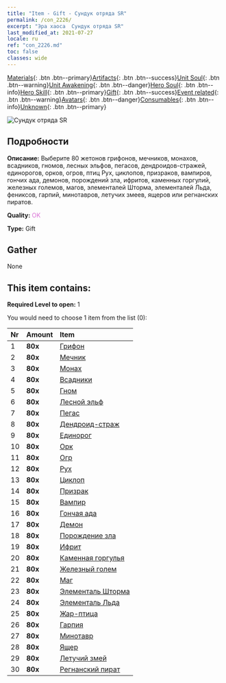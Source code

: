 ```yaml
---
title: "Item - Gift - Сундук отряда SR"
permalink: /con_2226/
excerpt: "Эра хаоса  Сундук отряда SR"
last_modified_at: 2021-07-27
locale: ru
ref: "con_2226.md"
toc: false
classes: wide
---
```

 [Materials](/ItemsRU/){: .btn .btn--primary}[Artifacts](/ItemsRU/Artifacts/){: .btn .btn--success}[Unit Soul](/ItemsRU/UnitSoul/){: .btn .btn--warning}[Unit Awakening](/ItemsRU/UnitAwakening/){: .btn .btn--danger}[Hero Soul](/ItemsRU/HeroSoul/){: .btn .btn--info}[Hero Skill](/ItemsRU/HeroSkill/){: .btn .btn--primary}[Gift](/ItemsRU/Gift/){: .btn .btn--success}[Event related](/ItemsRU/Events/){: .btn .btn--warning}[Avatars](/ItemsRU/Avatars/){: .btn .btn--danger}[Consumables](/ItemsRU/Consumables/){: .btn .btn--info}[Unknown](/ItemsRU/Unknown/){: .btn .btn--primary}

 ![Сундук отряда SR](/images/t/i_907035.png)

## Подробности
 **Описание:** Выберите 80 жетонов грифонов, мечников, монахов, всадников, гномов, лесных эльфов, пегасов, дендроидов-стражей, единорогов, орков, огров, птиц Рух, циклопов, призраков, вампиров, гончих ада, демонов, порождений зла, ифритов, каменных горгулий, железных големов, магов, элементалей Шторма, элементалей Льда, фениксов, гарпий, минотавров, летучих змеев, ящеров или регнанских пиратов.

 **Quality:** <span style="color: #DA70D6">OK</span>

 **Type:** Gift

## Gather

  None

## This item contains:

 **Required Level to open:** 1

 You would need to choose 1 item from the list (0):

  | Nr | Amount |     Item    |
  |:---|:-------|:------------|
  | 1 |  **80x** | [Грифон](/ItemsRU/unt_192/) |  | 
  | 2 |  **80x** | [Мечник](/ItemsRU/unt_193/) |  | 
  | 3 |  **80x** | [Монах](/ItemsRU/unt_194/) |  | 
  | 4 |  **80x** | [Всадники](/ItemsRU/unt_195/) |  | 
  | 5 |  **80x** | [Гном](/ItemsRU/unt_200/) |  | 
  | 6 |  **80x** | [Лесной эльф](/ItemsRU/unt_201/) |  | 
  | 7 |  **80x** | [Пегас](/ItemsRU/unt_202/) |  | 
  | 8 |  **80x** | [Дендроид-страж](/ItemsRU/unt_203/) |  | 
  | 9 |  **80x** | [Единорог](/ItemsRU/unt_204/) |  | 
  | 10 |  **80x** | [Орк](/ItemsRU/unt_219/) |  | 
  | 11 |  **80x** | [Огр](/ItemsRU/unt_220/) |  | 
  | 12 |  **80x** | [Рух](/ItemsRU/unt_221/) |  | 
  | 13 |  **80x** | [Циклоп](/ItemsRU/unt_222/) |  | 
  | 14 |  **80x** | [Призрак](/ItemsRU/unt_210/) |  | 
  | 15 |  **80x** | [Вампир](/ItemsRU/unt_211/) |  | 
  | 16 |  **80x** | [Гончая ада](/ItemsRU/unt_228/) |  | 
  | 17 |  **80x** | [Демон](/ItemsRU/unt_229/) |  | 
  | 18 |  **80x** | [Порождение зла](/ItemsRU/unt_230/) |  | 
  | 19 |  **80x** | [Ифрит](/ItemsRU/unt_231/) |  | 
  | 20 |  **80x** | [Каменная горгулья](/ItemsRU/unt_236/) |  | 
  | 21 |  **80x** | [Железный голем](/ItemsRU/unt_237/) |  | 
  | 22 |  **80x** | [Маг](/ItemsRU/unt_238/) |  | 
  | 23 |  **80x** | [Элементаль Шторма](/ItemsRU/unt_263/) |  | 
  | 24 |  **80x** | [Элементаль Льда](/ItemsRU/unt_264/) |  | 
  | 25 |  **80x** | [Жар-птица](/ItemsRU/unt_268/) |  | 
  | 26 |  **80x** | [Гарпия](/ItemsRU/unt_245/) |  | 
  | 27 |  **80x** | [Минотавр](/ItemsRU/unt_248/) |  | 
  | 28 |  **80x** | [Ящер](/ItemsRU/unt_254/) |  | 
  | 29 |  **80x** | [Летучий змей](/ItemsRU/unt_255/) |  | 
  | 30 |  **80x** | [Регнанский пират](/ItemsRU/unt_273/) |  | 
